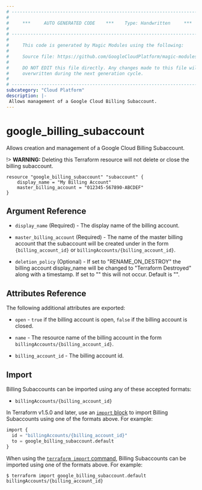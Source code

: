 ```yaml
---
# ----------------------------------------------------------------------------
#
#     ***     AUTO GENERATED CODE    ***    Type: Handwritten     ***
#
# ----------------------------------------------------------------------------
#
#     This code is generated by Magic Modules using the following:
#
#     Source file: https://github.com/GoogleCloudPlatform/magic-modules/tree/main/mmv1/third_party/terraform/website/docs/r/google_billing_subaccount.html.markdown
#
#     DO NOT EDIT this file directly. Any changes made to this file will be
#     overwritten during the next generation cycle.
#
# ----------------------------------------------------------------------------
subcategory: "Cloud Platform"
description: |-
 Allows management of a Google Cloud Billing Subaccount.
---
```


# google_billing_subaccount

Allows creation and management of a Google Cloud Billing Subaccount.

!> **WARNING:** Deleting this Terraform resource will not delete or close the billing subaccount.

```hcl
resource "google_billing_subaccount" "subaccount" {
    display_name = "My Billing Account"
    master_billing_account = "012345-567890-ABCDEF"
}
```

## Argument Reference

* `display_name` (Required) - The display name of the billing account.

* `master_billing_account` (Required) - The name of the master billing account that the subaccount
  will be created under in the form `{billing_account_id}` or `billingAccounts/{billing_account_id}`.

* `deletion_policy` (Optional) - If set to "RENAME_ON_DESTROY" the billing account display_name
  will be changed to "Terraform Destroyed" along with a timestamp.  If set to "" this will not occur.
  Default is "".

## Attributes Reference

The following additional attributes are exported:

* `open` - `true` if the billing account is open, `false` if the billing account is closed.

* `name` - The resource name of the billing account in the form `billingAccounts/{billing_account_id}`.

* `billing_account_id` - The billing account id.

## Import

Billing Subaccounts can be imported using any of these accepted formats:

* `billingAccounts/{billing_account_id}`

In Terraform v1.5.0 and later, use an [`import` block](https://developer.hashicorp.com/terraform/language/import) to import Billing Subaccounts using one of the formats above. For example:

```tf
import {
  id = "billingAccounts/{billing_account_id}"
  to = google_billing_subaccount.default
}
```

When using the [`terraform import` command](https://developer.hashicorp.com/terraform/cli/commands/import), Billing Subaccounts can be imported using one of the formats above. For example:

```
$ terraform import google_billing_subaccount.default billingAccounts/{billing_account_id}
```
